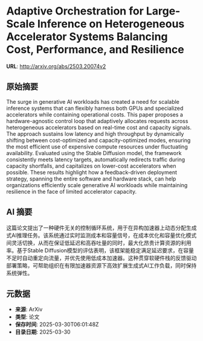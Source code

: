# Adaptive Orchestration for Large-Scale Inference on Heterogeneous Accelerator Systems Balancing Cost, Performance, and Resilience

**URL**: http://arxiv.org/abs/2503.20074v2

## 原始摘要

The surge in generative AI workloads has created a need for scalable
inference systems that can flexibly harness both GPUs and specialized
accelerators while containing operational costs. This paper proposes a
hardware-agnostic control loop that adaptively allocates requests across
heterogeneous accelerators based on real-time cost and capacity signals. The
approach sustains low latency and high throughput by dynamically shifting
between cost-optimized and capacity-optimized modes, ensuring the most
efficient use of expensive compute resources under fluctuating availability.
Evaluated using the Stable Diffusion model, the framework consistently meets
latency targets, automatically redirects traffic during capacity shortfalls,
and capitalizes on lower-cost accelerators when possible. These results
highlight how a feedback-driven deployment strategy, spanning the entire
software and hardware stack, can help organizations efficiently scale
generative AI workloads while maintaining resilience in the face of limited
accelerator capacity.


## AI 摘要

这篇论文提出了一种硬件无关的控制循环系统，用于在异构加速器上动态分配生成式AI推理任务。该系统通过实时监测成本和容量信号，在成本优化和容量优化模式间灵活切换，从而在保证低延迟和高吞吐量的同时，最大化昂贵计算资源的利用率。基于Stable Diffusion模型的评估表明，该框架能稳定满足延迟要求，在容量不足时自动重定向流量，并优先使用低成本加速器。这种贯穿软硬件栈的反馈驱动部署策略，可帮助组织在有限加速器资源下高效扩展生成式AI工作负载，同时保持系统弹性。

## 元数据

- **来源**: ArXiv
- **类型**: 论文
- **保存时间**: 2025-03-30T06:01:48Z
- **目录日期**: 2025-03-30
